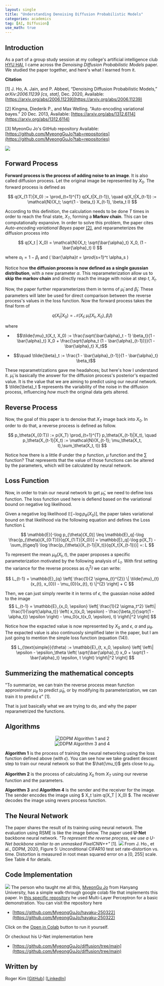 ```yaml
---
layout: single
title: "Understanding Denoising Diffusion Probabilistic Models"
categories: academics 
tag: [AI, Diffusion] 
use_math: true
---
```


## Introduction 
As a part of a group study session at my college's artificial intelligence club [HYU HAI](https://github.com/HanyangTechAI), I came across the _Denoising Diffusion Probabilistic Models_ paper. We studied the paper together, and here's what I learned from it.

**Citation**

[1] J. Ho, A. Jain, and P. Abbeel, “Denoising Diffusion Probabilistic Models,” _arXiv:2006.11239 [cs, stat]_, Dec. 2020, Available: [https://arxiv.org/abs/2006.11239](https://arxiv.org/abs/2006.11239)

[2] Kingma, Diederik P., and Max Welling. "Auto-encoding variational bayes." 20 Dec. 2013, Available:  [https://arxiv.org/abs/1312.6114](https://arxiv.org/abs/1312.6114)

[3] MyeonGu Jo's GitHub repository Available: [https://github.com/MyeongGuJo?tab=repositories](https://github.com/MyeongGuJo?tab=repositories)

![](/assets/img/ddpm.png)

## Forward Process
**Forward process is the process of adding noise to an image**. It is also called diffusion process. Let the original image be represented by $X_0$. The forward process is defined as

$$
q(X_{1:T}|X_0) := \prod_{t=1}^{T} q(X_t|X_{t-1}), \quad q(X_t|X_{t-1}) := \mathcal{N}(X_t; \sqrt{1 - \beta_t} X_{t-1}, \beta_t I)
$$

According to this definition, the calculation needs to be done $T$ times in order to reach the final state, $X_T$, forming a **Markov chain**. This can be computationally expansive. In order to solve this problem, the paper cites _Auto-encoding variational Bayes_ paper [[2]](https://arxiv.org/abs/1312.6114), and reparameterizes the diffusion process into

$$
q(X_t | X_0) = \mathcal{N}(X_t; \sqrt{\bar{\alpha}_t} X_0, (1 - \bar{\alpha}_t) I)
$$

where 
$\alpha_t = 1 - \beta_t$ and \( \bar{\alpha}_t = \prod_{s=1}^t \alpha_s \)

Notice how **the diffusion process is now defined as a single gaussian distribution**, with a new parameter $\alpha$. This reparameterization allow us to **skip the markov chain** and directly reach the image with noise at step $t$, $X_t$.

Now, the paper further reparameterizes them in terms of $\tilde{\mu}_t$ and $\tilde{\beta}_t$. These parameters will later be used for direct comparison between the reverse process's values in the loss function. Now the forward process takes the final form of 

$$
q(X_t | X_0) = \mathcal{N}(X_t; \tilde{\mu}_t (X_t, X_0), \tilde{\beta}_t I)
$$

where

- $$\tilde{\mu}_t(X_t, X_0) := \frac{\sqrt{\bar{\alpha}_t - 1} \beta_t}{1 - \bar{\alpha}_t} X_0 + \frac{\sqrt{\alpha_t (1 - \bar{\alpha}_{t-1})}}{1 - \bar{\alpha}_t} X_t$$

- $$\quad \tilde{\beta}_t := \frac{1 - \bar{\alpha}_{t-1}}{1 - \bar{\alpha}_t} \beta_t$$

These reparametrizations gave me headahces; but here's how I understand it. $\tilde{\mu}_t$ is basically the answer for the diffusion process's posterior's expacted value. It is the value that we are aiming to predict using our neural network. $ \tilde{\beta}_t $ represents the variability of the noise in the diffusion process, influencing _how much_ the original data gets altered.

## Reverse Process
Now, the goal of this paper is to denoise that $X_T$ image back into $X_0$. In order to do that, a reverse process is defined as follow.

$$
p_\theta(X_{0:T}) := p(X_T) \prod_{t=1}^{T} p_\theta(X_{t-1}|X_t), \quad p_\theta(X_{t-1}|X_t) := \mathcal{N}(X_{t-1}; \mu_\theta(X_t, t),\sum_\theta(X_t, t))
$$

Notice how there is a little $\theta$ under the $p$ function, $\mu$ function and the $\sum$ function? That represents that the value of those functions can be altered by the parameters, which will be calculated by neural network.

## Loss Function
Now, in order to train our neural network to get $\tilde{\mu}_t$, we need to define loss function. The loss function used here is defiend based on the variational bound on negative log likelihood.

Given a negative log likelihood $\mathbb{E} [-\log p_\theta(X_0)]$, the paper takes variational bound on that likelihood via the following equation and defines the Loss function $L$

$$
\mathbb{E}[-\log p_{\theta}(X_0)] \leq \mathbb{E}_q[-\log \frac{p_{\theta}(X_{0:T})}{q(X_{1:T}|X_0)}] = \mathbb{E}_q[-\log p(X_T) - \sum_{t\geq1} \log \frac{p_{\theta}(X_{t-1}|X_t)}{q(X_t|X_{t-1})}] =: L
$$

To represent the mean $\mu_\theta(X_t, t)$, the paper proposes a specific parameterization motivated by the following analysis of $L_t$. With first setting the variance for the reverse process as $\sigma^2_t I$ we can write:

$$
L_{t-1} = \mathbb{E}_{q} \left[ \frac{1}{2 \sigma_{t}^{2}} \| \tilde{\mu}_{t}(x_{t}, x_{0}) - \mu_{0}(x_{t}, t) \|^{2} \right] + C
$$

Then, we can just simply rewrite it in terms of $\epsilon$, the guassian noise added to the image
$$
L_{t-1} = \mathbb{E}_{x_0, \epsilon} \left[ \frac{1}{2 \sigma_t^2} \left\| \frac{1}{\sqrt{\alpha_t}} \left( x_t(x_0, \epsilon) - \frac{\beta_t}{\sqrt{1 - \alpha_t}} \epsilon \right) - \mu_0(x_t(x_0, \epsilon), t) \right\|^2 \right]
$$

Notice how the expacted value is now represented by $X_0$ and $\epsilon$, $\alpha$ and $\mu_\theta$. The expacted value is also continuosly simplified later in the paper, but I am just going to mention the simple loss function (equation (14)).

$$
L_{\text{simple}}(\theta) := \mathbb{E}_{t, x_0, \epsilon} \left[ \left\| \epsilon - \epsilon_\theta \left( \sqrt{\bar{\alpha}_t} x_0 + \sqrt{1 - \bar{\alpha}_t} \epsilon, t \right) \right\|^2 \right]
$$

## Summerizing the mathematical concepts
"To summarize, we can train the reverse process mean function approximator $\mu_\theta$ to predict $\tilde{\mu}_\theta$, or by modifying its parameterization, we can train it to predict $\epsilon$" [1].

That is just basically what we are trying to do, and why the paper reparametrized the functions.

## Algorithms
<div align="center">
  <img src="/assets/img/ddpm_algorithm_1_2.png" alt="DDPM Algorithm 1 and 2" />
</div>

<div align="center">
  <img src="/assets/img/ddpm_algorithm_3_4.png" alt="DDPM Algorithm 3 and 4" />
</div>

**Algorithm 1** is the process of training the neural networking using the loss function defined above (with $\epsilon$). You can see how we take gradient descent step to train our neural network so that the $\hat{\mu_t}$ gets close to $\mu_\theta$.

**Algorithm 2** is the process of calculating $X_0$ from $X_T$ using our reverse function and the parameters.

**Algorithm 3** and **Algorithm 4** is the sender and the receiver for the image. The sender encodes the image using $ X_t \sim q(X_T | X_0) $. The receiver decodes the image using revers process function.

## The Neural Network
The paper shares the result of its training using neural network. The evaluation using RSME is like the image below. The paper used **U-Net** backbone neural network. _"To represent the reverse process, we use a U-Net backbone similar to an unmasked PixelCNN++"_ [1].
![](/assets/img/ddpm_rsme.png)
From J. Ho., et al., DDPM, 2020, Figure 5: Unconditional CIFAR10 test set rate-distortion vs. time. Distortion is measured in root mean squared error on a [0, 255] scale. See Table 4 for details.

## Code Implementation
![](/assets/img/mgj_ddpm_hayaku.png)
The person who taught me all this, [MyeonGu Jo](https://github.com/MyeongGuJo) from Hanyang University, has a simple walk-through google colab file that implements this paper. In [this specific repository](https://github.com/MyeongGuJo/hayaku-250322) he used Multi-Layer Perceptron for a basic demonstration. You can visit the repository here 
- [https://github.com/MyeongGuJo/hayaku-250322](https://github.com/MyeongGuJo/hayaku-250322)

Click on the [Open in Colab](https://colab.research.google.com/github/MyeongGuJo/hayaku-250322/blob/main/hayaku_diffusion.ipynb#scrollTo=AIXGa_RfQaq-) button to run it yourself.

Or checkout his U-Net implementation here
- [https://github.com/MyeongGuJo/diffusion/tree/main](https://github.com/MyeongGuJo/diffusion/tree/main)

## Written by
Roger Kim [[GitHub](https://github.com/kmsrogerkim)] [[LinkedIn](https://www.linkedin.com/in/kmsrogerkim/)] 
